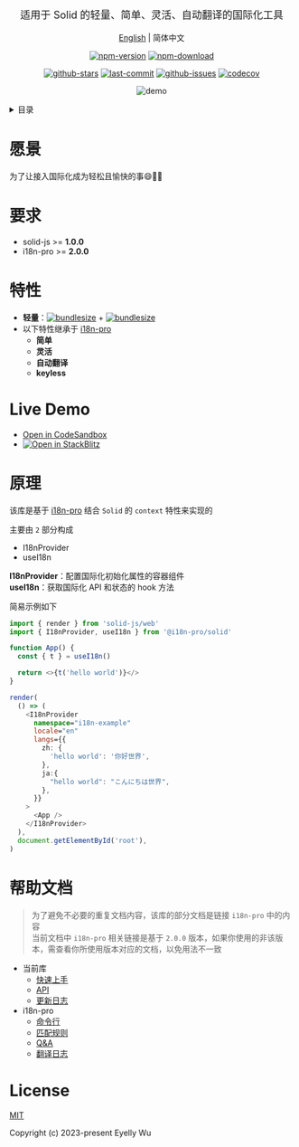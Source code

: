 <div align="center">
  <p style="font-size: 18px;">适用于 Solid 的轻量、简单、灵活、自动翻译的国际化工具</p>

[English](https://github.com/i18n-pro/solid/tree/v0.1.0-alpha.4#readme) | 简体中文



[![npm-version](https://img.shields.io/npm/v/@i18n-pro/solid.svg?style=flat-square "npm-version")](https://www.npmjs.com/package/@i18n-pro/solid "npm")
[![npm-download](https://img.shields.io/npm/dm/@i18n-pro/solid "npm-download")](https://www.npmjs.com/package/@i18n-pro/solid "npm")

[![github-stars](https://img.shields.io/github/stars/i18n-pro/solid?style=social "github-stars")](https://github.com/i18n-pro/solid/stargazers "github-stars")
[![last-commit](https://img.shields.io/github/last-commit/i18n-pro/solid/main "last-commit")](https://github.com/i18n-pro/solid/commits/main "last-commit")
[![github-issues](https://img.shields.io/github/issues-raw/i18n-pro/solid "github-issues")](https://github.com/i18n-pro/solid/issues "github-issues")
[![codecov](https://codecov.io/gh/i18n-pro/solid/branch/main/graph/badge.svg?token=X2447V6A9H "codecov")](https://codecov.io/gh/i18n-pro/solid "codecov")

![demo](https://s3.bmp.ovh/imgs/2023/09/15/c8957fd4abda1dfe.gif)

</div>
<details >
  <summary>目录</summary>

  [愿景](#愿景)<br/>
  [要求](#要求)<br/>
  [特性](#特性)<br/>
  [Live Demo](#live-demo)<br/>
  [原理](#原理)<br/>
  [License](#license)<br/>

</details>


# 愿景
为了让接入国际化成为轻松且愉快的事😄💪🏻
# 要求

* solid-js >= **1.0.0**
* i18n-pro >= **2.0.0**


# 特性

* **轻量**：[![bundlesize](https://img.shields.io/bundlephobia/minzip/i18n-pro?color=brightgreen&style=plastic "i18n-pro-bundlesize")](https://bundlephobia.com/package/i18n-pro "i18n-pro-bundlesize") + [![bundlesize](https://img.shields.io/bundlephobia/minzip/@i18n-pro/solid?color=brightgreen&style=plastic "bundlesize")](https://bundlephobia.com/package/@i18n-pro/solid "bundlesize")
* 以下特性继承于 [i18n-pro](https://github.com/i18n-pro/core "i18n-pro") 
   * **简单**
   * **灵活**
   * **自动翻译**
   * **keyless**


# Live Demo

* [Open in CodeSandbox](https://codesandbox.io/p/github/i18n-pro/solid-demo/main?file=README_zh-CN.md)
* [![Open in StackBlitz](https://developer.stackblitz.com/img/open_in_stackblitz_small.svg "Open in StackBlitz")](https://stackblitz.com/github/i18n-pro/solid-demo?file=README_zh-CN.md)


# 原理
该库是基于 [i18n-pro](https://github.com/i18n-pro/core "i18n-pro") 结合 `Solid` 的 `context` 特性来实现的

主要由 `2` 部分构成
* I18nProvider
* useI18n



**I18nProvider**：配置国际化初始化属性的容器组件<br />**useI18n**：获取国际化 API 和状态的 hook 方法



简易示例如下
```typescript
import { render } from 'solid-js/web'
import { I18nProvider, useI18n } from '@i18n-pro/solid'

function App() {
  const { t } = useI18n()

  return <>{t('hello world')}</>
}

render(
  () => (
    <I18nProvider
      namespace="i18n-example"
      locale="en"
      langs={{
        zh: {
          'hello world': '你好世界',
        },
        ja:{
          "hello world": "こんにちは世界",
        },
      }}
    >
      <App />
    </I18nProvider>
  ),
  document.getElementById('root'),
)
```

# 帮助文档

>为了避免不必要的重复文档内容，该库的部分文档是链接 `i18n-pro` 中的内容<br />当前文档中 `i18n-pro` 相关链接是基于 `2.0.0` 版本，如果你使用的非该版本，需查看你所使用版本对应的文档，以免用法不一致
* 当前库
   * [快速上手](https://github.com/i18n-pro/solid/blob/v0.1.0-alpha.4/docs/dist/USAGE_zh-CN.md)
   * [API](https://github.com/i18n-pro/solid/blob/v0.1.0-alpha.4/docs/dist/API_zh-CN.md)
   * [更新日志](https://github.com/i18n-pro/solid/blob/v0.1.0-alpha.4/docs/dist/CHANGELOG_zh-CN.md)
* i18n-pro
   * [命令行](https://github.com/i18n-pro/core/blob/v2.0.0/docs/dist/COMMAND_LINE_zh-CN.md)
   * [匹配规则](https://github.com/i18n-pro/core/blob/v2.0.0/docs/dist/MATCH_RULE_zh-CN.md)
   * [Q&A](https://github.com/i18n-pro/core/blob/v2.0.0/docs/dist/Q&A_zh-CN.md)
   * [翻译日志](https://github.com/i18n-pro/core/blob/v2.0.0/docs/dist/OUTPUT_LOG_zh-CN.md)


# License
[MIT](./LICENSE)

Copyright (c) 2023-present Eyelly Wu